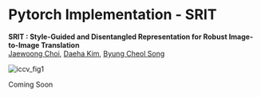 # Pytorch Implementation - SRIT
**SRIT : Style-Guided and Disentangled Representation for Robust Image-to-Image Translation**<br>
[Jaewoong Choi](https://github.com/jaewoong1),  [Daeha Kim](https://github.com/kdhht2334),  [Byung Cheol Song](https://scholar.google.com/citations?user=yo-cOtMAAAAJ&hl=ko&oi=sra)

![iccv_fig1](https://user-images.githubusercontent.com/54341727/133353419-b74fd96b-203d-48c9-b454-03e437255384.png)

Coming Soon
